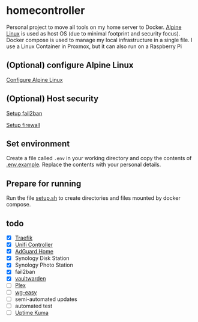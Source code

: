 # homecontroller
Personal project to move all tools on my home server to Docker. [Alpine Linux](https://alpinelinux.org/) is used as host OS (due to minimal footprint and security focus). Docker compose is used to manage my local infrastructure in a single file. I use a Linux Container in Proxmox, but it can also run on a Raspberry Pi

## (Optional) configure Alpine Linux
[Configure Alpine Linux](https://github.com/dannybouwers/homecontroller/wiki/Configure-Alpine-Linux)

## (Optional) Host security
[Setup fail2ban](https://github.com/dannybouwers/homecontroller/wiki/Setup-fail2ban)

[Setup firewall](https://github.com/dannybouwers/homecontroller/wiki/Setup-firewall)

## Set environment
Create a file called ```.env``` in your working directory and copy the contents of [.env.example](.env.example). Replace the contents with your personal details.

## Prepare for running
Run the file [setup.sh](setup.sh) to create directories and files mounted by docker compose.

## todo
- [X] [Traefik](https://hub.docker.com/_/traefik/)
- [X] [Unifi Controller](https://github.com/linuxserver/docker-unifi-controller)
- [X] [AdGuard Home](https://github.com/AdguardTeam/AdGuardHome/wiki/Docker)
- [X] Synology Disk Station
- [X] Synology Photo Station
- [X] fail2ban
- [X] [vaultwarden](https://github.com/dani-garcia/vaultwarden)
- [ ] [Plex](https://github.com/linuxserver/docker-plex)
- [ ] [wg-easy](https://github.com/wg-easy/wg-easy)
- [ ] semi-automated updates
- [ ] automated test
- [ ] [Uptime Kuma](https://github.com/louislam/uptime-kuma/wiki/%F0%9F%94%A7-How-to-Install)
